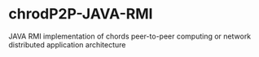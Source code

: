 # chrodP2P-JAVA-RMI
JAVA RMI implementation of chords peer-to-peer computing or network distributed application architecture

